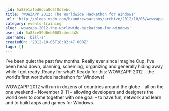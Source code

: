 ```yaml
---
_id: 5a88e1afbd6dca0d5f0d2ebc
title: "WOWZAPP 2012: The Worldwide Hackathon for Windows"
url: 'http://blogs.msdn.com/b/andrewparsons/archive/2012/10/03/wowzapp-2012-the-worldwide-hackathon-for-windows.aspx'
category: events-training
slug: 'wowzapp-2012-the-worldwide-hackathon-for-windows'
user_id: 5a83ce59d6eb0005c4ecda2c
username: 'bill-s'
createdOn: '2012-10-05T18:02:47.000Z'
tags: []
---
```


I’ve been quiet the past few months. Really ever since Imagine Cup, I’ve been head down, planning, scheming, organizing and generally hiding away while I got ready. Ready for what? Ready for this: WOWZAPP 2012 – the world’s first worldwide hackathon for Windows!

WOWZAPP 2012 will run in dozens of countries around the globe – all on the one weekend – November 9-11 – allowing developers and designers the world over to come together with one goal – to have fun, network and learn and to build apps and games for Windows.
